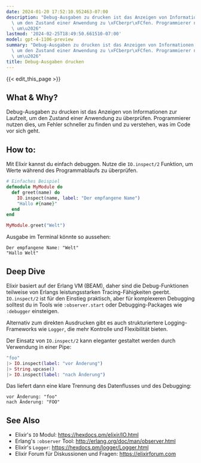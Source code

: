 ```yaml
---
date: 2024-01-20 17:52:10.952463-07:00
description: "Debug-Ausgaben zu drucken ist das Anzeigen von Informationen zur Laufzeit,\
  \ um den Zustand einer Anwendung zu \xFCberpr\xFCfen. Programmierer nutzen dies,\
  \ um\u2026"
lastmod: '2024-02-25T18:49:50.661510-07:00'
model: gpt-4-1106-preview
summary: "Debug-Ausgaben zu drucken ist das Anzeigen von Informationen zur Laufzeit,\
  \ um den Zustand einer Anwendung zu \xFCberpr\xFCfen. Programmierer nutzen dies,\
  \ um\u2026"
title: Debug-Ausgaben drucken
---
```


{{< edit_this_page >}}

## What & Why?
Debug-Ausgaben zu drucken ist das Anzeigen von Informationen zur Laufzeit, um den Zustand einer Anwendung zu überprüfen. Programmierer nutzen dies, um Fehler schneller zu finden und zu verstehen, was im Code vor sich geht.

## How to:
Mit Elixir kannst du einfach debuggen. Nutze die `IO.inspect/2` Funktion, um Werte während des Programmablaufs zu überprüfen.

```elixir
# Einfaches Beispiel
defmodule MyModule do
  def greet(name) do
    IO.inspect(name, label: "Der empfangene Name")
    "Hallo #{name}"
  end
end

MyModule.greet("Welt")
```

Ausgabe im Terminal könnte so aussehen:
```
Der empfangene Name: "Welt"
"Hallo Welt"
```

## Deep Dive
Elixir basiert auf der Erlang VM (BEAM), daher sind die Debug-Funktionen teilweise von Erlangs leistungsstarken Tracing-Fähigkeiten geerbt. `IO.inspect/2` ist für den Einstieg praktisch, aber für komplexeren Debugging solltest du in Tools wie `:observer.start` oder Debugging-Packages wie `:debugger` einsteigen.

Alternativ zum direkten Ausdrucken gibt es auch strukturiertere Logging-Frameworks wie `Logger`, die mehr Kontrolle und Flexibilität bieten.

Der Einsatz von `IO.inspect/2` kann eleganter gestaltet werden durch Verwendung in einer Pipe:
```elixir
"foo"
|> IO.inspect(label: "vor Änderung")
|> String.upcase()
|> IO.inspect(label: "nach Änderung")
```

Das liefert dann eine klare Trennung des Datenflusses und des Debugging:

```
vor Änderung: "foo"
nach Änderung: "FOO"
```

## See Also
- Elixir's `IO` Modul: https://hexdocs.pm/elixir/IO.html
- Erlang's `:observer` Tool: http://erlang.org/doc/man/observer.html
- Elixir's `Logger`: https://hexdocs.pm/logger/Logger.html
- Elixir Forum für Diskussionen und Fragen: https://elixirforum.com
